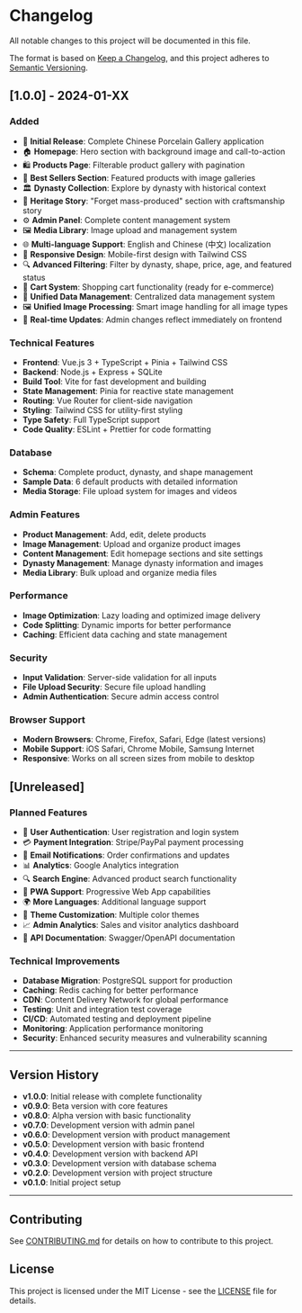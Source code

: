 # Changelog

All notable changes to this project will be documented in this file.

The format is based on [Keep a Changelog](https://keepachangelog.com/en/1.0.0/),
and this project adheres to [Semantic Versioning](https://semver.org/spec/v2.0.0.html).

## [1.0.0] - 2024-01-XX

### Added
- 🎨 **Initial Release**: Complete Chinese Porcelain Gallery application
- 🏠 **Homepage**: Hero section with background image and call-to-action
- 🛍️ **Products Page**: Filterable product gallery with pagination
- 👑 **Best Sellers Section**: Featured products with image galleries
- 🏛️ **Dynasty Collection**: Explore by dynasty with historical context
- 📖 **Heritage Story**: "Forget mass-produced" section with craftsmanship story
- ⚙️ **Admin Panel**: Complete content management system
- 🖼️ **Media Library**: Image upload and management system
- 🌐 **Multi-language Support**: English and Chinese (中文) localization
- 📱 **Responsive Design**: Mobile-first design with Tailwind CSS
- 🔍 **Advanced Filtering**: Filter by dynasty, shape, price, age, and featured status
- 🛒 **Cart System**: Shopping cart functionality (ready for e-commerce)
- 🎯 **Unified Data Management**: Centralized data management system
- 🖼️ **Unified Image Processing**: Smart image handling for all image types
- 🔄 **Real-time Updates**: Admin changes reflect immediately on frontend

### Technical Features
- **Frontend**: Vue.js 3 + TypeScript + Pinia + Tailwind CSS
- **Backend**: Node.js + Express + SQLite
- **Build Tool**: Vite for fast development and building
- **State Management**: Pinia for reactive state management
- **Routing**: Vue Router for client-side navigation
- **Styling**: Tailwind CSS for utility-first styling
- **Type Safety**: Full TypeScript support
- **Code Quality**: ESLint + Prettier for code formatting

### Database
- **Schema**: Complete product, dynasty, and shape management
- **Sample Data**: 6 default products with detailed information
- **Media Storage**: File upload system for images and videos

### Admin Features
- **Product Management**: Add, edit, delete products
- **Image Management**: Upload and organize product images
- **Content Management**: Edit homepage sections and site settings
- **Dynasty Management**: Manage dynasty information and images
- **Media Library**: Bulk upload and organize media files

### Performance
- **Image Optimization**: Lazy loading and optimized image delivery
- **Code Splitting**: Dynamic imports for better performance
- **Caching**: Efficient data caching and state management

### Security
- **Input Validation**: Server-side validation for all inputs
- **File Upload Security**: Secure file upload handling
- **Admin Authentication**: Secure admin access control

### Browser Support
- **Modern Browsers**: Chrome, Firefox, Safari, Edge (latest versions)
- **Mobile Support**: iOS Safari, Chrome Mobile, Samsung Internet
- **Responsive**: Works on all screen sizes from mobile to desktop

## [Unreleased]

### Planned Features
- 🔐 **User Authentication**: User registration and login system
- 💳 **Payment Integration**: Stripe/PayPal payment processing
- 📧 **Email Notifications**: Order confirmations and updates
- 📊 **Analytics**: Google Analytics integration
- 🔍 **Search Engine**: Advanced product search functionality
- 📱 **PWA Support**: Progressive Web App capabilities
- 🌍 **More Languages**: Additional language support
- 🎨 **Theme Customization**: Multiple color themes
- 📈 **Admin Analytics**: Sales and visitor analytics dashboard
- 🔄 **API Documentation**: Swagger/OpenAPI documentation

### Technical Improvements
- **Database Migration**: PostgreSQL support for production
- **Caching**: Redis caching for better performance
- **CDN**: Content Delivery Network for global performance
- **Testing**: Unit and integration test coverage
- **CI/CD**: Automated testing and deployment pipeline
- **Monitoring**: Application performance monitoring
- **Security**: Enhanced security measures and vulnerability scanning

---

## Version History

- **v1.0.0**: Initial release with complete functionality
- **v0.9.0**: Beta version with core features
- **v0.8.0**: Alpha version with basic functionality
- **v0.7.0**: Development version with admin panel
- **v0.6.0**: Development version with product management
- **v0.5.0**: Development version with basic frontend
- **v0.4.0**: Development version with backend API
- **v0.3.0**: Development version with database schema
- **v0.2.0**: Development version with project structure
- **v0.1.0**: Initial project setup

---

## Contributing

See [CONTRIBUTING.md](CONTRIBUTING.md) for details on how to contribute to this project.

## License

This project is licensed under the MIT License - see the [LICENSE](LICENSE) file for details.
